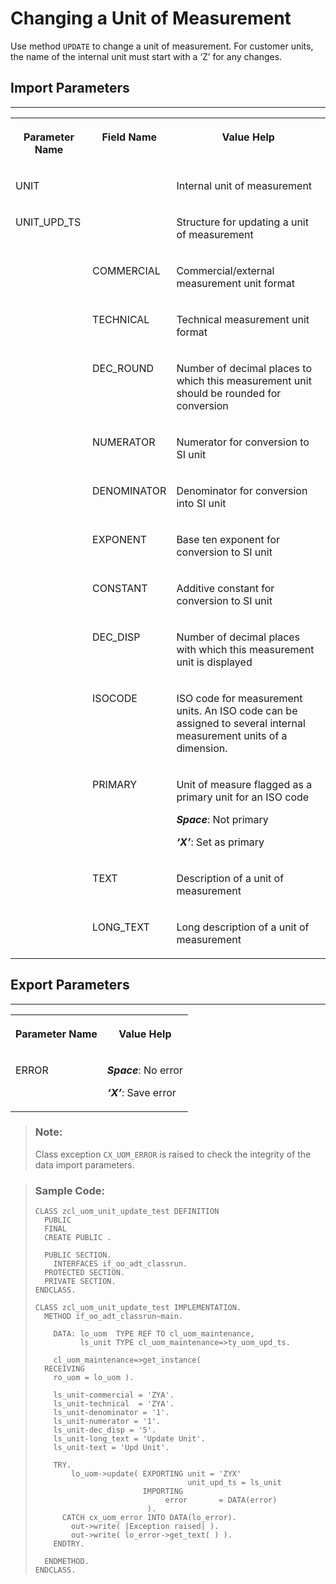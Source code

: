 <!-- loio24513517eb7d44fd8363f81a6d2c9068 -->

# Changing a Unit of Measurement

Use method `UPDATE` to change a unit of measurement. For customer units, the name of the internal unit must start with a ‘Z’ for any changes.



<a name="loio24513517eb7d44fd8363f81a6d2c9068__section_ykb_qxy_qlb"/>

## Import Parameters

****


<table>
<tr>
<th valign="top">

Parameter Name



</th>
<th valign="top">

Field Name



</th>
<th valign="top">

Value Help



</th>
</tr>
<tr>
<td valign="top">

UNIT



</td>
<td valign="top">

 



</td>
<td valign="top">

Internal unit of measurement



</td>
</tr>
<tr>
<td valign="top">

UNIT\_UPD\_TS



</td>
<td valign="top">

 



</td>
<td valign="top">

Structure for updating a unit of measurement



</td>
</tr>
<tr>
<td valign="top">

 



</td>
<td valign="top">

COMMERCIAL



</td>
<td valign="top">

Commercial/external measurement unit format



</td>
</tr>
<tr>
<td valign="top">

 



</td>
<td valign="top">

TECHNICAL



</td>
<td valign="top">

Technical measurement unit format



</td>
</tr>
<tr>
<td valign="top">

 



</td>
<td valign="top">

DEC\_ROUND



</td>
<td valign="top">

Number of decimal places to which this measurement unit should be rounded for conversion



</td>
</tr>
<tr>
<td valign="top">

 



</td>
<td valign="top">

NUMERATOR



</td>
<td valign="top">

Numerator for conversion to SI unit



</td>
</tr>
<tr>
<td valign="top">

 



</td>
<td valign="top">

DENOMINATOR



</td>
<td valign="top">

Denominator for conversion into SI unit



</td>
</tr>
<tr>
<td valign="top">

 



</td>
<td valign="top">

EXPONENT



</td>
<td valign="top">

Base ten exponent for conversion to SI unit



</td>
</tr>
<tr>
<td valign="top">

 



</td>
<td valign="top">

CONSTANT



</td>
<td valign="top">

Additive constant for conversion to SI unit



</td>
</tr>
<tr>
<td valign="top">

 



</td>
<td valign="top">

DEC\_DISP



</td>
<td valign="top">

Number of decimal places with which this measurement unit is displayed



</td>
</tr>
<tr>
<td valign="top">

 



</td>
<td valign="top">

ISOCODE



</td>
<td valign="top">

ISO code for measurement units. An ISO code can be assigned to several internal measurement units of a dimension.



</td>
</tr>
<tr>
<td valign="top">

 



</td>
<td valign="top">

PRIMARY



</td>
<td valign="top">

Unit of measure flagged as a primary unit for an ISO code

***Space***: Not primary

***‘X’***: Set as primary



</td>
</tr>
<tr>
<td valign="top">

 



</td>
<td valign="top">

TEXT



</td>
<td valign="top">

Description of a unit of measurement



</td>
</tr>
<tr>
<td valign="top">

 



</td>
<td valign="top">

LONG\_TEXT



</td>
<td valign="top">

Long description of a unit of measurement



</td>
</tr>
</table>



<a name="loio24513517eb7d44fd8363f81a6d2c9068__section_fkc_ddv_plb"/>

## Export Parameters

****


<table>
<tr>
<th valign="top">

Parameter Name



</th>
<th valign="top">

Value Help



</th>
</tr>
<tr>
<td valign="top">

ERROR



</td>
<td valign="top">

***Space***: No error

***‘X’***: Save error



</td>
</tr>
</table>

> ### Note:  
> Class exception `CX_UOM_ERROR` is raised to check the integrity of the data import parameters.

> ### Sample Code:  
> ```abap
> CLASS zcl_uom_unit_update_test DEFINITION 
>   PUBLIC 
>   FINAL 
>   CREATE PUBLIC . 
>  
>   PUBLIC SECTION. 
>     INTERFACES if_oo_adt_classrun. 
>   PROTECTED SECTION. 
>   PRIVATE SECTION. 
> ENDCLASS. 
>  
> CLASS zcl_uom_unit_update_test IMPLEMENTATION. 
>   METHOD if_oo_adt_classrun~main. 
>  
>     DATA: lo_uom  TYPE REF TO cl_uom_maintenance, 
>           ls_unit TYPE cl_uom_maintenance=>ty_uom_upd_ts. 
>  
>     cl_uom_maintenance=>get_instance( 
>   RECEIVING 
>     ro_uom = lo_uom ). 
>  
>     ls_unit-commercial = 'ZYA'. 
>     ls_unit-technical  = 'ZYA'. 
>     ls_unit-denominator = '1'. 
>     ls_unit-numerator = '1'. 
>     ls_unit-dec_disp = '5'. 
>     ls_unit-long_text = 'Update Unit'. 
>     ls_unit-text = 'Upd Unit'. 
>  
>     TRY. 
>         lo_uom->update( EXPORTING unit = 'ZYX' 
>                                   unit_upd_ts = ls_unit 
>                         IMPORTING 
>                              error       = DATA(error) 
>                          ). 
>       CATCH cx_uom_error INTO DATA(lo_error). 
>         out->write( |Exception raised| ). 
>         out->write( lo_error->get_text( ) ). 
>     ENDTRY. 
>  
>   ENDMETHOD. 
> ENDCLASS.
> 
> ```

